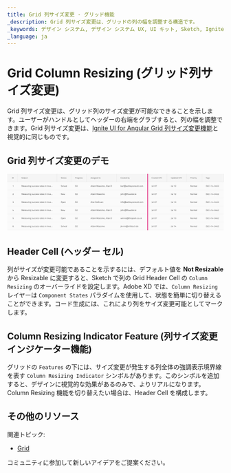 ```yaml
---
title: Grid 列サイズ変更 - グリッド機能
_description: Grid 列サイズ変更は、グリッドの列の幅を調整する構造です。
_keywords: デザイン システム, デザイン システム UX, UI キット, Sketch, Ignite UI for Angular, Sketch to Angular, Angular, Angular デザイン システム, Sketch からコードをエクスポート, Angular 用のデザイン キット, Sketch HTML, Sketch to HTML, Sketch UI キット
_language: ja
---
```


# Grid Column Resizing (グリッド列サイズ変更)

Grid 列サイズ変更は、グリッド列のサイズ変更が可能なできることを示します。ユーザーがハンドルとしてヘッダーの右端をグラブすると、列の幅を調整できます。Grid 列サイズ変更は、[Ignite UI for Angular Grid 列サイズ変更機能](https://jp.infragistics.com/products/ignite-ui-angular/angular/components/grid/column_resizing.html)と視覚的に同じものです。

## Grid 列サイズ変更のデモ

<img class="responsive-img" src="../images/grid_column_resizing_demo.png" srcset="../images/grid_column_resizing_demo@2x.png 2x" />

## Header Cell (ヘッダー セル)

列がサイズが変更可能であることを示するには、デフォルト値を **Not Resizable** から Resizable に変更すると、Sketch で列の Grid Header Cell の `Column Resizing` のオーバーライドを設定します。Adobe XD では、`Column Resizing` レイヤーは `Component States` パラダイムを使用して、状態を簡単に切り替えることができます。コード生成には、これにより列をサイズ変更可能としてマークします。

## Column Resizing Indicator Feature (列サイズ変更インジケーター機能)

グリッドの `Features` の下には、サイズ変更が発生する列全体の強調表示境界線を表す `Column Resizing Indicator` シンボルがあります。このシンボルを追加すると、デザインに視覚的な効果があるのみで、よりリアルになります。Column Resizing 機能を切り替えたい場合は、Header Cell を構成します。

## その他のリソース

関連トピック:

- [Grid](grid.md)
  <div class="divider--half"></div>

コミュニティに参加して新しいアイデアをご提案ください。
